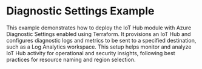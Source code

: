# Diagnostic Settings Example

This example demonstrates how to deploy the IoT Hub module with Azure Diagnostic Settings enabled using Terraform. It provisions an IoT Hub and configures diagnostic logs and metrics to be sent to a specified destination, such as a Log Analytics workspace. This setup helps monitor and analyze IoT Hub activity for operational and security insights, following best practices for resource naming and region selection.

